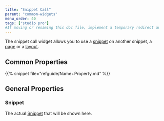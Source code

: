 ```yaml
---
title: "Snippet Call"
parent: "common-widgets"
menu_order: 40
tags: ["studio pro"]
#If moving or renaming this doc file, implement a temporary redirect and let the respective team know they should update the URL in the product. See Mapping to Products for more details.
---
```


The snippet call widget allows you to use a [snippet](snippet) on another snippet, a [page](page) or a [layout](layout).

## Common Properties

{{% snippet file="refguide/Name+Property.md" %}}

## General Properties

### Snippet

The actual [Snippet](snippet) that will be shown here.
